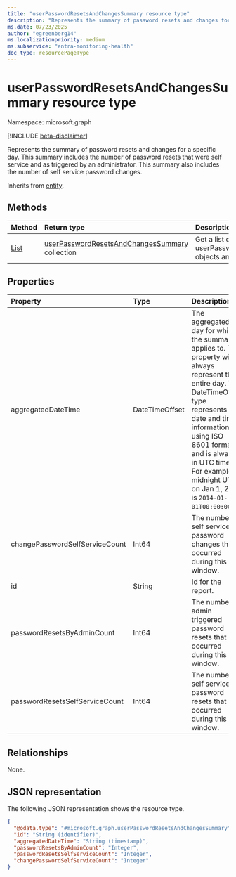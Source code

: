```yaml
---
title: "userPasswordResetsAndChangesSummary resource type"
description: "Represents the summary of password resets and changes for a specific day."
ms.date: 07/23/2025
author: "egreenberg14"
ms.localizationpriority: medium
ms.subservice: "entra-monitoring-health"
doc_type: resourcePageType
---
```


# userPasswordResetsAndChangesSummary resource type

Namespace: microsoft.graph

[!INCLUDE [beta-disclaimer](../../includes/beta-disclaimer.md)]

Represents the summary of password resets and changes for a specific day. This summary includes the number of password resets that were self service and as triggered by an administrator. This summary also includes the number of self service password changes. 

Inherits from [entity](../resources/entity.md).


## Methods
|Method|Return type|Description|
|:---|:---|:---|
|[List](../api/authenticationmethodsroot-list-userpasswordresetsandchangessummary.md)|[userPasswordResetsAndChangesSummary](../resources/userpasswordresetsandchangessummary.md) collection|Get a list of the userPasswordResetsAndChangesSummary objects and their properties.|

## Properties
|Property|Type|Description|
|:---|:---|:---|
|aggregatedDateTime|DateTimeOffset|The aggregated day for which the summary applies to. This property will always represent the entire day. The DateTimeOffset type represents date and time information using ISO 8601 format and is always in UTC time. For example, midnight UTC on Jan 1, 2014 is `2014-01-01T00:00:00Z`.|
|changePasswordSelfServiceCount|Int64|The number of self service password changes that occurred during this window.|
|id|String|Id for the report.|
|passwordResetsByAdminCount|Int64|The number of admin triggered password resets that occurred during this window.|
|passwordResetsSelfServiceCount|Int64|The number of self service password resets that occurred during this window.|

## Relationships
None.

## JSON representation
The following JSON representation shows the resource type.
<!-- {
  "blockType": "resource",
  "keyProperty": "id",
  "@odata.type": "microsoft.graph.userPasswordResetsAndChangesSummary",
  "baseType": "microsoft.graph.entity",
  "openType": false
}
-->
``` json
{
  "@odata.type": "#microsoft.graph.userPasswordResetsAndChangesSummary",
  "id": "String (identifier)",
  "aggregatedDateTime": "String (timestamp)",
  "passwordResetsByAdminCount": "Integer",
  "passwordResetsSelfServiceCount": "Integer",
  "changePasswordSelfServiceCount": "Integer"
}
```

